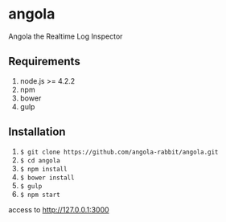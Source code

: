 # angola
Angola the Realtime Log Inspector

## Requirements

1. node.js >= 4.2.2
1. npm
1. bower
1. gulp

## Installation

1. `$ git clone https://github.com/angola-rabbit/angola.git`
1. `$ cd angola`
1. `$ npm install`
1. `$ bower install`
1. `$ gulp`
1. `$ npm start`

access to http://127.0.0.1:3000
